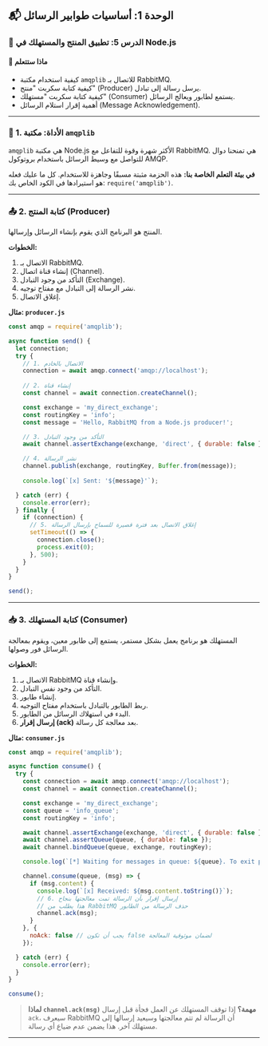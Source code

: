 ## 📬 الوحدة 1: أساسيات طوابير الرسائل

### 📘 الدرس 5: تطبيق المنتج والمستهلك في Node.js

#### 🧠 **ماذا ستتعلم**
* كيفية استخدام مكتبة `amqplib` للاتصال بـ RabbitMQ.
* كيفية كتابة سكربت "منتج" (Producer) يرسل رسالة إلى تبادل.
* كيفية كتابة سكربت "مستهلك" (Consumer) يستمع لطابور ويعالج الرسائل.
* أهمية إقرار استلام الرسائل (Message Acknowledgement).

---
### 🧰 1. الأداة: مكتبة `amqplib`
`amqplib` هي مكتبة Node.js الأكثر شهرة وقوة للتفاعل مع RabbitMQ. هي تمنحنا دوال للتواصل مع وسيط الرسائل باستخدام بروتوكول AMQP.

**في بيئة التعلم الخاصة بنا:** هذه الحزمة مثبتة مسبقًا وجاهزة للاستخدام. كل ما عليك فعله هو استيرادها في الكود الخاص بك: `require('amqplib')`.

---
### 📤 2. كتابة المنتج (Producer)
المنتج هو البرنامج الذي يقوم بإنشاء الرسائل وإرسالها.

**الخطوات:**
1.  الاتصال بـ RabbitMQ.
2.  إنشاء قناة اتصال (Channel).
3.  التأكد من وجود التبادل (Exchange).
4.  نشر الرسالة إلى التبادل مع مفتاح توجيه.
5.  إغلاق الاتصال.

**مثال: `producer.js`**
```javascript
const amqp = require('amqplib');

async function send() {
  let connection;
  try {
    // 1. الاتصال بالخادم
    connection = await amqp.connect('amqp://localhost');
    
    // 2. إنشاء قناة
    const channel = await connection.createChannel();

    const exchange = 'my_direct_exchange';
    const routingKey = 'info';
    const message = 'Hello, RabbitMQ from a Node.js producer!';

    // 3. التأكد من وجود التبادل
    await channel.assertExchange(exchange, 'direct', { durable: false });

    // 4. نشر الرسالة
    channel.publish(exchange, routingKey, Buffer.from(message));
    
    console.log(`[x] Sent: '${message}'`);

  } catch (err) {
    console.error(err);
  } finally {
    if (connection) {
      // 5. إغلاق الاتصال بعد فترة قصيرة للسماح بإرسال الرسالة
      setTimeout(() => {
        connection.close();
        process.exit(0);
      }, 500);
    }
  }
}

send();
```

---
### 📥 3. كتابة المستهلك (Consumer)
المستهلك هو برنامج يعمل بشكل مستمر، يستمع إلى طابور معين، ويقوم بمعالجة الرسائل فور وصولها.

**الخطوات:**
1.  الاتصال بـ RabbitMQ وإنشاء قناة.
2.  التأكد من وجود نفس التبادل.
3.  إنشاء طابور.
4.  ربط الطابور بالتبادل باستخدام مفتاح التوجيه.
5.  البدء في استهلاك الرسائل من الطابور.
6.  **إرسال إقرار (ack)** بعد معالجة كل رسالة.

**مثال: `consumer.js`**
```javascript
const amqp = require('amqplib');

async function consume() {
  try {
    const connection = await amqp.connect('amqp://localhost');
    const channel = await connection.createChannel();

    const exchange = 'my_direct_exchange';
    const queue = 'info_queue';
    const routingKey = 'info';

    await channel.assertExchange(exchange, 'direct', { durable: false });
    await channel.assertQueue(queue, { durable: false });
    await channel.bindQueue(queue, exchange, routingKey);

    console.log(`[*] Waiting for messages in queue: ${queue}. To exit press CTRL+C`);

    channel.consume(queue, (msg) => {
      if (msg.content) {
        console.log(`[x] Received: ${msg.content.toString()}`);
        // 6. إرسال إقرار بأن الرسالة تمت معالجتها بنجاح
        // هذا يطلب من RabbitMQ حذف الرسالة من الطابور
        channel.ack(msg);
      }
    }, {
      noAck: false // يجب أن تكون false لضمان موثوقية المعالجة
    });

  } catch (err) {
    console.error(err);
  }
}

consume();
```
> **لماذا `channel.ack(msg)` مهمة؟** إذا توقف المستهلك عن العمل فجأة قبل إرسال `ack`، سيعرف RabbitMQ أن الرسالة لم تتم معالجتها وسيعيد إرسالها إلى مستهلك آخر. هذا يضمن عدم ضياع أي رسالة.

---

